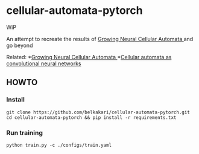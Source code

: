 # cellular-automata-pytorch

WiP

An attempt to recreate the results of [Growing Neural Cellular Automata
](https://distill.pub/2020/growing-ca/) and go beyond

Related:
*[Growing Neural Cellular Automata
](https://distill.pub/2020/growing-ca/)
*[Cellular automata as convolutional neural networks
](https://arxiv.org/abs/1809.02942)

## HOWTO

### Install

```
git clone https://github.com/belkakari/cellular-automata-pytorch.git
cd cellular-automata-pytorch && pip install -r requirements.txt
```

### Run training

```
python train.py -c ./configs/train.yaml
```